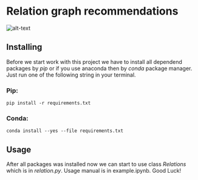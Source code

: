 # Relation graph recommendations

![alt-text](https://github.com/Shemka/RGraphr/blob/master/images/plot.png "Plot example")

## Installing

Before we start work with this project we have to install all dependend packages by *pip* or if you use anaconda then by *conda* package manager. Just run one of the following string in your terminal.

### Pip:

```pip install -r requirements.txt```

### Conda:

```conda install --yes --file requirements.txt```

## Usage

After all packages was installed now we can start to use class *Relations* which is in *relation.py*. Usage manual is in example.ipynb. Good Luck!
